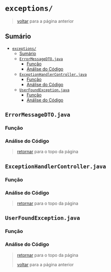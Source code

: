 <!-- markdownlint-disable MD024 -->

# `exceptions/`

> [voltar](../c_code-analysis.md) para a página anterior

## Sumário

- [`exceptions/`](#exceptions)
  - [Sumário](#sumário)
  - [`ErrorMessageDTO.java`](#errormessagedtojava)
    - [Função](#função)
    - [Análise do Código](#análise-do-código)
  - [`ExceptionHandlerController.java`](#exceptionhandlercontrollerjava)
    - [Função](#função-1)
    - [Análise do Código](#análise-do-código-1)
  - [`UserFoundException.java`](#userfoundexceptionjava)
    - [Função](#função-2)
    - [Análise do Código](#análise-do-código-2)

## `ErrorMessageDTO.java`

### Função

### Análise do Código

> [retornar](#exceptions) para o topo da página

## `ExceptionHandlerController.java`

### Função

### Análise do Código

> [retornar](#exceptions) para o topo da página

## `UserFoundException.java`

### Função

### Análise do Código

> [retornar](#exceptions) para o topo da página
>
> [voltar](../c_code-analysis.md) para a página anterior
